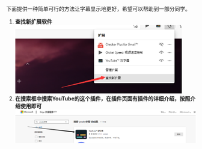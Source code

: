 下面提供一种简单可行的方法让字幕显示地更好，希望可以帮助到一部分同学。

1. **查找新扩展软件**
   <img src="./step1.png" alt="查找新扩展软件" style="zoom: 67%;" />
2. **在搜索框中搜索YouTube的这个插件，在插件页面有插件的详细介绍，按照介绍使用即可**
   <img src="./step2.png" alt="在搜索框中搜索YouTube的这个插件" style="zoom: 80%;" />
